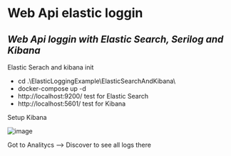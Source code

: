 # Web Api elastic loggin
## _Web Api loggin with Elastic Search, Serilog and Kibana_
 

Elastic Serach and kibana init
- cd .\ElasticLoggingExample\ElasticSearchAndKibana\
- docker-compose up -d
- http://localhost:9200/    test for Elastic Search
- http://localhost:5601/    test for Kibana

Setup Kibana

![image](https://user-images.githubusercontent.com/30263367/236397541-f73c9e2d-be82-4a28-b8bb-ba6187957126.png)


Got to Analitycs --> Discover to see all logs there
